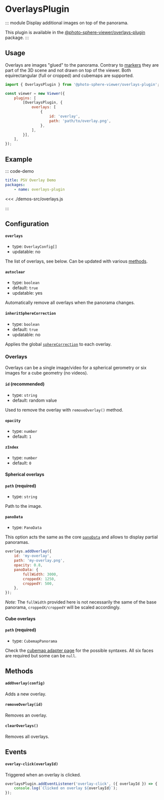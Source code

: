 # OverlaysPlugin

<Badges module="overlays-plugin"/>

::: module
<ApiButton page="modules/OverlaysPlugin.html"/>
Display additional images on top of the panorama.

This plugin is available in the [@photo-sphere-viewer/overlays-plugin](https://www.npmjs.com/package/@photo-sphere-viewer/overlays-plugin) package.
:::

## Usage

Overlays are images "glued" to the panorama. Contrary to [markers](./markers.md) they are part of the 3D scene and not drawn on top of the viewer.
Both equirectangular (full or cropped) and cubemaps are supported.

```js
import { OverlaysPlugin } from '@photo-sphere-viewer/overlays-plugin';

const viewer = new Viewer({
    plugins: [
        [OverlaysPlugin, {
            overlays: [
                {
                    id: 'overlay',
                    path: 'path/to/overlay.png',
                },
            ],
        }],
    ],
});
```

## Example

::: code-demo

```yaml
title: PSV Overlay Demo
packages:
    - name: overlays-plugin
```

<<< ./demos-src/overlays.js

:::

## Configuration

#### `overlays`

-   type: `OverlayConfig[]`
-   updatable: no

The list of overlays, see below. Can be updated with various [methods](#methods).

#### `autoclear`

-   type: `boolean`
-   default: `true`
-   updatable: yes

Automatically remove all overlays when the panorama changes.

#### `inheritSphereCorrection`

-   type: `boolean`
-   default: `true`
-   updatable: no

Applies the global [`sphereCorrection`](../guide/config.md#spherecorrection) to each overlay.

### Overlays

Overlays can be a single image/video for a spherical gerometry or six images for a cube geometry (no videos).

#### `id` (recommended)

-   type: `string`
-   default: random value

Used to remove the overlay with `removeOverlay()` method.

#### `opacity`

-   type: `number`
-   default: `1`

#### `zIndex`

-   type: `number`
-   default: `0`

#### Spherical overlays

#### `path` (required)

-   type: `string`

Path to the image.

#### `panoData`

-   type: `PanoData`

This option acts the same as the core [`panoData`](../guide/config.md#panodata) and allows to display partial panoramas.

```js
overlays.addOverlay({
    id: 'my-overlay',
    path: 'my-overlay.png',
    opacity: 0.8,
    panoData: {
        fullWidth: 3000,
        croppedX: 1250,
        croppedY: 500,
    },
});
```

_Note:_ The `fullWidth` provided here is not necessarily the same of the base panorama, `croppedX/croppedY` will be scaled accordingly.

#### Cube overlays

#### `path` (required)

-   type: `CubemapPanorama`

Check the [cubemap adapter page](../guide/adapters/cubemap.md#panorama-options) for the possible syntaxes. All six faces are required but some can be `null`.

## Methods

#### `addOverlay(config)`

Adds a new overlay.

#### `removeOverlay(id)`

Removes an overlay.

#### `clearOverlays()`

Removes all overlays.

## Events

#### `overlay-click(overlayId)`

Triggered when an overlay is clicked.

```js
overlaysPlugin.addEventListener('overlay-click', ({ overlayId }) => {
    console.log(`Clicked on overlay ${overlayId}`);
});
```
